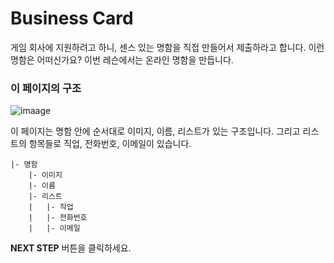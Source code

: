 # Business Card

게임 회사에 지원하려고 하니, 센스 있는 명함을 직접 만들어서 제출하라고 합니다. 
이런 명함은 어떠신가요? 이번 레슨에서는 온라인 명함을 만듭니다. 


### 이 페이지의 구조

![imaage](https://res.cloudinary.com/dyiqg9qhi/image/upload/v1532609841/wire/img-wire-03.jpg)

이 페이지는 명함 안에 순서대로 이미지, 이름, 리스트가 있는 구조입니다. 그리고 리스트의 항목들로 직업, 전화번호, 이메일이 있습니다. 

```
|- 명함
    |- 이미지
    |- 이름
    |- 리스트
	|   |- 직업
	|   |- 전화번호
	|   |- 이메일
```



**NEXT STEP** 버튼을 클릭하세요.